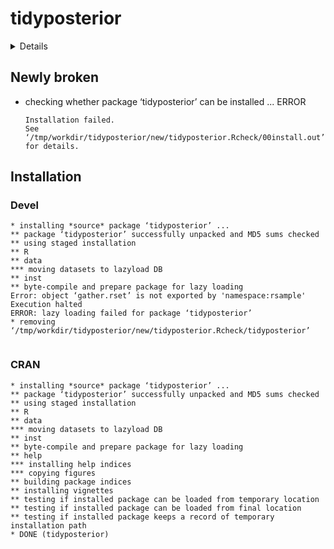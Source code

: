 # tidyposterior

<details>

* Version: 0.1.0
* GitHub: https://github.com/tidymodels/tidyposterior
* Source code: https://github.com/cran/tidyposterior
* Date/Publication: 2021-03-25 13:20:02 UTC
* Number of recursive dependencies: 166

Run `cloud_details(, "tidyposterior")` for more info

</details>

## Newly broken

*   checking whether package ‘tidyposterior’ can be installed ... ERROR
    ```
    Installation failed.
    See ‘/tmp/workdir/tidyposterior/new/tidyposterior.Rcheck/00install.out’ for details.
    ```

## Installation

### Devel

```
* installing *source* package ‘tidyposterior’ ...
** package ‘tidyposterior’ successfully unpacked and MD5 sums checked
** using staged installation
** R
** data
*** moving datasets to lazyload DB
** inst
** byte-compile and prepare package for lazy loading
Error: object ‘gather.rset’ is not exported by 'namespace:rsample'
Execution halted
ERROR: lazy loading failed for package ‘tidyposterior’
* removing ‘/tmp/workdir/tidyposterior/new/tidyposterior.Rcheck/tidyposterior’


```
### CRAN

```
* installing *source* package ‘tidyposterior’ ...
** package ‘tidyposterior’ successfully unpacked and MD5 sums checked
** using staged installation
** R
** data
*** moving datasets to lazyload DB
** inst
** byte-compile and prepare package for lazy loading
** help
*** installing help indices
*** copying figures
** building package indices
** installing vignettes
** testing if installed package can be loaded from temporary location
** testing if installed package can be loaded from final location
** testing if installed package keeps a record of temporary installation path
* DONE (tidyposterior)


```
